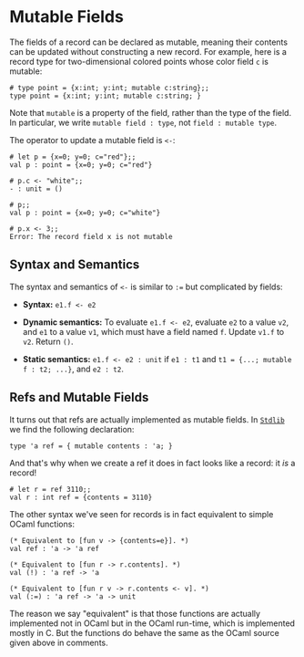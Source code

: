 # Mutable Fields

The fields of a record can be declared as mutable, meaning their contents can be 
updated without constructing a new record.  For example, here is a record type
for two-dimensional colored points whose color field `c` is mutable:
```
# type point = {x:int; y:int; mutable c:string};;
type point = {x:int; y:int; mutable c:string; }
```
Note that `mutable` is a property of the field, rather than the type of the field.
In particular, we write `mutable field : type`, not `field : mutable type`.

The operator to update a mutable field is `<-`:
```
# let p = {x=0; y=0; c="red"};;
val p : point = {x=0; y=0; c="red"}

# p.c <- "white";;
- : unit = ()

# p;;
val p : point = {x=0; y=0; c="white"}

# p.x <- 3;;
Error: The record field x is not mutable
```

## Syntax and Semantics

The syntax and semantics of `<-` is similar to `:=` but complicated by fields:

* **Syntax:** `e1.f <- e2`

* **Dynamic semantics:**  To evaluate `e1.f <- e2`, evaluate `e2` to a value `v2`,
  and `e1` to a value `v1`, which must have a field named `f`.  Update `v1.f`
  to `v2`.  Return `()`.
  
* **Static semantics:** `e1.f <- e2 : unit` if `e1 : t1` and 
  `t1 = {...; mutable f : t2; ...}`, and `e2 : t2`.
  
## Refs and Mutable Fields

It turns out that refs are actually implemented as mutable fields.  In 
[`Stdlib`][stdlib] we find the following declaration:
```
type 'a ref = { mutable contents : 'a; }
```
And that's why when we create a ref it does in fact looks like a record: 
it *is* a record!
```
# let r = ref 3110;;
val r : int ref = {contents = 3110}
```

The other syntax we've seen for records is in fact equivalent to simple OCaml functions:
```
(* Equivalent to [fun v -> {contents=e}]. *)
val ref : 'a -> 'a ref

(* Equivalent to [fun r -> r.contents]. *)
val (!) : 'a ref -> 'a

(* Equivalent to [fun r v -> r.contents <- v]. *)
val (:=) : 'a ref -> 'a -> unit
```
The reason we say "equivalent" is that those functions are actually
implemented not in OCaml but in the OCaml run-time, which is implemented
mostly in C. But the functions do behave the same as the OCaml source
given above in comments.

[stdlib]: http://ocaml.org/api/Stdlib.html

